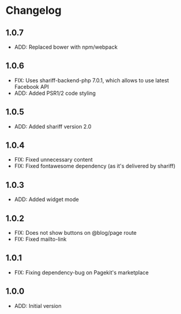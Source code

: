 # Changelog

## 1.0.7

- ADD: Replaced bower with npm/webpack

## 1.0.6

- FIX: Uses shariff-backend-php 7.0.1, which allows to use latest Facebook API
- ADD: Added PSR1/2 code styling

## 1.0.5

- ADD: Added shariff version 2.0

## 1.0.4

- FIX: Fixed unnecessary content
- FIX: Fixed fontawesome dependency (as it's delivered by shariff)

## 1.0.3

- ADD: Added widget mode

## 1.0.2

- FIX: Does not show buttons on @blog/page route
- FIX: Fixed mailto-link

## 1.0.1

- FIX: Fixing dependency-bug on Pagekit's marketplace

## 1.0.0

- ADD: Initial version